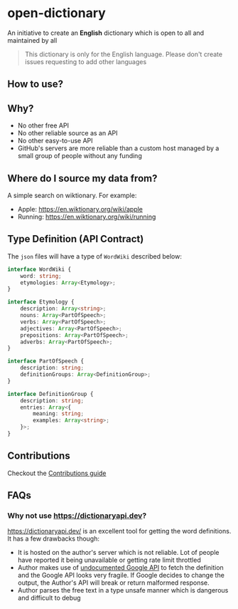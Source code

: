 # open-dictionary

An initiative to create an **English** dictionary which is open to all and maintained by all

> This dictionary is only for the English language. Please don't create issues requesting to add other languages

## How to use?

[//]: # (TODO)

## Why?

* No other free API
* No other reliable source as an API
* No other easy-to-use API
* GitHub's servers are more reliable than a custom host managed by a small group of people without any funding

## Where do I source my data from?

A simple search on wiktionary. For example:

* Apple: https://en.wiktionary.org/wiki/apple
* Running: https://en.wiktionary.org/wiki/running

## Type Definition (API Contract)

The `json` files will have a type of `WordWiki` described below:

```ts
interface WordWiki {
    word: string;
    etymologies: Array<Etymology>;
}

interface Etymology {
    description: Array<string>;
    nouns: Array<PartOfSpeech>;
    verbs: Array<PartOfSpeech>;
    adjectives: Array<PartOfSpeech>;
    prepositions: Array<PartOfSpeech>;
    adverbs: Array<PartOfSpeech>;
}

interface PartOfSpeech {
    description: string;
    definitionGroups: Array<DefinitionGroup>;
}

interface DefinitionGroup {
    description: string;
    entries: Array<{
        meaning: string;
        examples: Array<string>;
    }>;
}
```

## Contributions

Checkout the [Contributions guide](./CONTRIBUTING.md)

## FAQs

### Why not use https://dictionaryapi.dev?

https://dictionaryapi.dev/ is an excellent tool for getting the word definitions. It has a few drawbacks though:

* It is hosted on the author's server which is not reliable. Lot of people have reported it being unavailable or getting
  rate limit throttled
* Author makes use
  of [undocumented Google API](https://github.com/meetDeveloper/freeDictionaryAPI/blob/239fd2ec930eb2a9c947bf1dda84292290797003/modules/dictionary.js#L138-L142)
  to fetch the definition and the Google API looks very fragile. If Google decides to change the output, the Author's
  API will break or return malformed response.
* Author parses the free text in a type unsafe manner which is dangerous and difficult to debug
